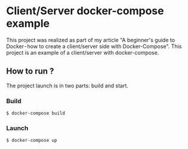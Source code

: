 # Client/Server docker-compose example

This project was realized as part of my article "A beginner's guide to Docker - how to create a client/server side with Docker-Compose".
This project is an example of a client/server with docker-compose.

## How to run ?

The project launch is in two parts: build and start.

### Build

```
$ docker-compose build
```

### Launch

```
$ docker-compose up
```


